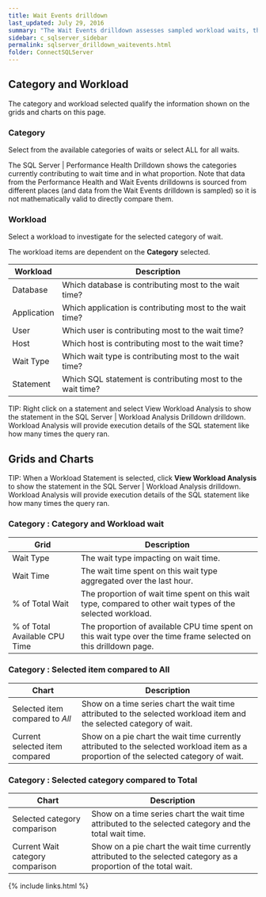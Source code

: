 ```yaml
---
title: Wait Events drilldown
last_updated: July 29, 2016
summary: "The Wait Events drilldown assesses sampled workload waits, that is waits that occur as a result of executing SQL statements (via an XEvents trace). The Wait Events drilldown is designed to assist in identifying SQL Statements involved with specific waits to the extent that this information is actually available."
sidebar: c_sqlserver_sidebar
permalink: sqlserver_drilldown_waitevents.html
folder: ConnectSQLServer
---
```


## Category and Workload

The category and workload selected qualify the information shown on the grids and charts on this page.

### Category
 Select from the available categories of waits or select ALL for all waits.

The SQL Server \| Performance Health Drilldown shows the categories currently contributing to wait time and in what proportion. Note that data from the Performance Health and Wait Events drilldowns is sourced from different places (and data from the Wait Events drilldown is sampled) so it is not mathematically valid to directly compare them.

### Workload
 Select a workload to investigate for the selected category of wait.

The workload items are dependent on the **Category** selected.

Workload | Description
---------|------------
Database | Which database is contributing most to the wait time?
Application | Which application is contributing most to the wait time?
User | Which user is contributing most to the wait time?
Host | Which host is contributing most to the wait time?
Wait Type | Which wait type is contributing most to the wait time?
Statement | Which SQL statement is contributing most to the wait time?


 TIP: Right click on a statement and select View Workload Analysis to show the statement in the SQL Server \| Workload Analysis Drilldown drilldown. Workload Analysis will provide execution details of the SQL statement like how many times the query ran.

## Grids and Charts

 TIP: When a Workload Statement is selected, click **View Workload Analysis** to show the statement in the SQL Server \| Workload Analysis drilldown. Workload Analysis will provide execution details of the SQL statement like how many times the query ran.

### Category : Category and Workload wait

Grid  | Description
------|------------
Wait Type | The wait type impacting on wait time.
Wait Time | The wait time spent on this wait type aggregated over the last hour.
% of Total Wait | The proportion of wait time spent on this wait type, compared to other wait types of the selected workload.
% of Total Available CPU Time | The proportion of available CPU time spent on this wait type over the time frame selected on this drilldown page.



### Category : Selected item compared to All

Chart | Description
------|------------
Selected item compared to *All* | Show on a time series chart the wait time attributed to the selected workload item and the selected category of wait.
Current selected item compared | Show on a pie chart the wait time currently attributed to the selected workload item as a proportion of the selected category of wait.

### Category : Selected category compared to Total

Chart | Description
------|------------
Selected category comparison | Show on a time series chart the wait time attributed to the selected category and the total wait time.
Current Wait category comparison | Show on a pie chart the wait time currently attributed to the selected category as a proportion of the total wait.





{% include links.html %}
